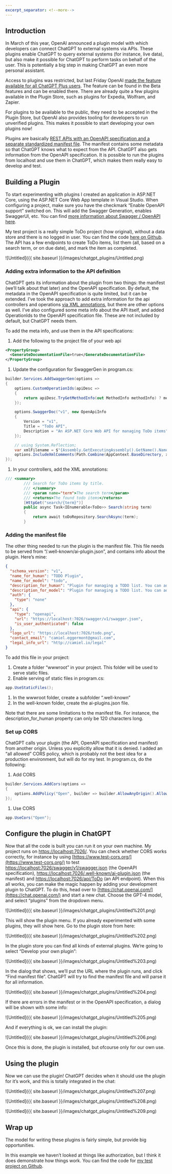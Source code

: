 ```yaml
---
excerpt_separator: <!--more-->
---
```


## Introduction

In March of this year, OpenAI announced a plugin model with which developers can connect ChatGPT to external systems via APIs. These plugins enable ChatGPT to query external systems (for instance, live data), but also make it possible for ChatGPT to perform tasks on behalf of the user. This is potentially a big step in making ChatGPT an even more personal assistant.
 <!--more-->
Access to plugins was restricted, but last Friday OpenAI [made the feature available for all ChatGPT Plus users](https://help.openai.com/en/articles/6825453-chatgpt-release-notes). The feature can be found in the Beta features and can be enabled there. There are already quite a few plugins available in the Plugin Store, such as plugins for Expedia, Wolfram, and Zapier.

For plugins to be available to the public, they need to be accepted in the Plugin Store, but OpenAI also provides tooling for developers to run unverified plugins. This makes it possible to start developing your own plugins now!

Plugins are basically [REST APIs with an OpenAPI specification and a separate standardized manifest file](https://platform.openai.com/docs/plugins/introduction). The manifest contains some metadata so that ChatGPT knows what to expect from the API. ChatGPT also gets information from the OpenAPI specification. It is possible to run the plugins from localhost and use them in ChatGPT, which makes them really easy to develop and test.

## Building a Plugin

To start experimenting with plugins I created an application in ASP.NET Core, using the ASP.NET Core Web App template in Visual Studio. When configuring a project, make sure you have the checkmark “Enable OpenAPI support” switched on. This will add the Swagger Generation, enables SwaggerUI, etc. You can find [more information about Swagger / OpenAPI here](https://learn.microsoft.com/en-us/aspnet/core/tutorials/getting-started-with-swashbuckle). 

My test project is a really simple ToDo project (how original), without a data store and there is no logged in user. You can find the code [here on Github](https://github.com/camieleggermont/ChatGPT-Plugin-dotnet). The API has a few endpoints to create ToDo items, list them (all, based on a search term, or on due date), and mark the item as completed.

![Untitled]({{ site.baseurl }}/images/chatgpt_plugins/Untitled.png)

### Adding extra information to the API definition

ChatGPT gets its information about the plugin from two things: the manifest (we’ll talk about that later) and the OpenAPI specification. By default, the metadata in the OpenAPI specification is quite limited, but it can be extended. I’ve took the approach to add extra information for the api controllers and operations [via XML annotations](https://learn.microsoft.com/en-us/aspnet/core/tutorials/getting-started-with-swashbuckle?view=aspnetcore-7.0&tabs=visual-studio#xml-comments), but there are other options as well. I’ve also configured some meta info about the API itself, and added OperationIds to the OpenAPI specification file. These are not included by default, but ChatGPT needs them. 

To add the meta info, and use them in the API specifications:

1. Add the following to the project file of your web api

```xml
<PropertyGroup>
  <GenerateDocumentationFile>true</GenerateDocumentationFile>
</PropertyGroup>
```

1. Update the configuration for SwaggerGen in program.cs: 

```csharp
builder.Services.AddSwaggerGen(options =>
{
    options.CustomOperationIds(apiDesc =>
    {
        return apiDesc.TryGetMethodInfo(out MethodInfo methodInfo) ? methodInfo.Name : null; // Add operationId
    });

    options.SwaggerDoc("v1", new OpenApiInfo
    {
        Version = "v1",
        Title = "ToDo API",
        Description = "An ASP.NET Core Web API for managing ToDo items",
    });

    // using System.Reflection;
    var xmlFilename = $"{Assembly.GetExecutingAssembly().GetName().Name}.xml";
    options.IncludeXmlComments(Path.Combine(AppContext.BaseDirectory, xmlFilename));
});
```

1. In your controllers, add the XML annotations: 

```csharp
/// <summary>
        /// Search for ToDo items by title.
        /// </summary>
        /// <param name="term">The search term</param>
        /// <returns>The found todo items</returns>
        [HttpGet("search/{term}")]
        public async Task<IEnumerable<ToDo>> Search(string term)
        {
            return await toDoRepository.SearchAsync(term);
        }
```

### Adding the manifest file

The other thing needed to run the plugin is the manifest file. This file needs to be served from “<host>/.well-known/ai-plugin.json”, and contains info about the plugin. Here’s mine: 

```json
{
  "schema_version": "v1",
  "name_for_human": "TODO Plugin",
  "name_for_model": "todo",
  "description_for_human": "Plugin for managing a TODO list. You can add, complete and list todos (all, search on term and search on due date)",
  "description_for_model": "Plugin for managing a TODO list. You can add and complete TODOs. You can also list todos (all, search on term and search on due date)",
  "auth": {
    "type": "none"
  },
  "api": {
    "type": "openapi",
    "url": "https://localhost:7026/swagger/v1/swagger.json",
    "is_user_authenticated": false
  },
  "logo_url": "https://localhost:7026/todo.png",
  "contact_email": "camiel.eggermont@gmail.com",
  "legal_info_url": "http://camiel.io/legal"
}
```

To add this file in your project:

1. Create a folder “wwwroot” in your project. This folder will be used to serve static files.
2. Enable serving of static files in program.cs: 

```csharp
app.UseStaticFiles();
```

1. In the wwwroot folder, create a subfolder “.well-known”
2. In the well-known folder, create the ai-plugins.json file.

Note that there are some limitations to the manifest file. For instance, the description_for_human property can only be 120 characters long. 

### Set up CORS

ChatGPT calls your plugin (the API, OpenAPI specification and manifest) from another origin. Unless you explicitly allow that it is denied. I added an “all allowed” CORS policy, which is probably not the best idea for a production environment, but will do for my test. In program.cs, do the following:

1. Add CORS 

```csharp
builder.Services.AddCors(options =>
{
    options.AddPolicy("Open", builder => builder.AllowAnyOrigin().AllowAnyHeader().AllowAnyMethod());
});
```

1. Use CORS 

```csharp
app.UseCors("Open");
```

## Configure the plugin in ChatGPT

Now that all the code is built you can run it on your own machine. My project runs on [https://localhost:7026/](https://localhost:7026/). You can check whether CORS works correctly, for instance by using [https://www.test-cors.org/](https://www.test-cors.org/) to test [https://localhost:7026/swagger/v1/swagger.json](https://localhost:7026/swagger/v1/swagger.json) (the OpenAPI specification), [https://localhost:7026/.well-known/ai-plugin.json](https://localhost:7026/.well-known/ai-plugin.json) (the manifest) and [https://localhost:7026/api/ToDo](https://localhost:7026/api/ToDo) (an API endpoint). When this all works, you can make the magic happen by adding your development plugin to ChatGPT. To do this, head over to [https://chat.openai.com/](https://chat.openai.com/) and start a new chat. Choose the GPT-4 model, and select “plugins” from the dropdown menu.

![Untitled]({{ site.baseurl }}/images/chatgpt_plugins/Untitled%201.png)

This will show the plugin menu. If you already experimented with some plugins, they will show here. Go to the plugin store from here:

![Untitled]({{ site.baseurl }}/images/chatgpt_plugins/Untitled%202.png)

In the plugin store you can find all kinds of external plugins. We’re going to select “Develop your own plugin”:

![Untitled]({{ site.baseurl }}/images/chatgpt_plugins/Untitled%203.png)

In the dialog that shows, we’ll put the URL where the plugin runs, and click “Find manifest file”. ChatGPT will try to find the manifest file and will parse it for all information.

![Untitled]({{ site.baseurl }}/images/chatgpt_plugins/Untitled%204.png)

If there are errors in the manifest or in the OpenAPI specification, a dialog will be shown with some info:

![Untitled]({{ site.baseurl }}/images/chatgpt_plugins/Untitled%205.png)

And if everything is ok, we can install the plugin:

![Untitled]({{ site.baseurl }}/images/chatgpt_plugins/Untitled%206.png)

Once this is done, the plugin is installed, but ofcourse only for our own use. 

## Using the plugin

Now we can use the plugin! ChatGPT decides when it should use the plugin for it’s work, and this is totally integrated in the chat:

![Untitled]({{ site.baseurl }}/images/chatgpt_plugins/Untitled%207.png)

![Untitled]({{ site.baseurl }}/images/chatgpt_plugins/Untitled%208.png)

![Untitled]({{ site.baseurl }}/images/chatgpt_plugins/Untitled%209.png)

## Wrap up

The model for writing these plugins is fairly simple, but provide big opportunities. 

In this example we haven’t looked at things like authorization, but I think it does demonstrate how things work. You can find the code for [my test project on Github](https://github.com/camieleggermont/ChatGPT-Plugin-dotnet).
